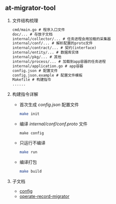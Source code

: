 ## at-migrator-tool

1. 文件结构梳理

    ```txt
    cmd/main.go # 程序入口文件
    doc/... # 存放子文档
    internal/collector/... # 任务进程会用加载的采集器
    internal/conf/... # 解析配置的proto文件
    internal/contract/... # 契约(interface)
    internal/entity/... # 数据库实体
    internal/pkg/... # 其他
    internal/process/... # 加载到app容器的任务进程
    internal/application.go # app容器
    config.json # 配置文件
    config.json.example # 配置文件模板
    Makefile # 构建指令
    ......
    ```

2. 构建指令详解
   - 首次生成 *config.json* 配置文件

     ```bash
     make init
     ```
   - 编译 *internal/conf/conf.proto* 文件
     
     ```bashgit
     make config
     ```
   - 只运行不编译
     
     ```bash
     make run
     ```
   - 编译打包
     
     ```bash
     make build
     ```

3. 子文档
   - [config](docs/config.md)
   - [operate-record-migrator](docs/operate_record_migrator.md)